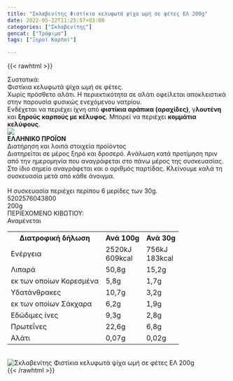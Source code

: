```yaml
---
title: "Σκλαβενίτης Φιστίκια κελυφωτά ψίχα ωμή σε φέτες ΕΛ 200g"
date: 2022-05-22T11:25:57+03:00
categories: ["Σκλαβενίτης"]
gencat: ["Τρόφιμα"]
tags: ["Ξηροί Καρποί"]

---
```

{{< rawhtml >}}

<div class="sload496"><div class="product"><div id="sistatika">Συστατικά:</div><div class="alltext">Φιστίκια κελυφωτά ψίχα ωμή σε φέτες.<br>Χωρίς πρόσθετο αλάτι. Η περιεκτικότητα σε αλάτι οφείλεται αποκλειστικά στην παρουσία φυσικώς ενεχόμενου νατρίου.<br>Ενδέχεται να περιέχει ίχνη από <b>φιστίκια αράπικα (αραχίδες)</b>, γ<b>λουτένη</b> και <b>ξηρούς καρπούς με κέλυφος</b>. Μπορεί να περιέχει <b>κομμάτια κελύφους</b>.</div><div id="flag"><div id="flagimage"><img src="/media/icons/gr.svg"></div><span id="flagtext"><b>ΕΛΛΗΝΙΚΟ ΠΡΟΪΟΝ</b></span></div><div id="loipa">Διατήρηση και λοιπά στοιχεία προϊόντος</div><div class="alltext">Διατηρείται σε μέρος ξηρό και δροσερό. Aνάλωση κατά προτίμηση πριν από την ημερομηνία που αναγράφεται στο πάνω μέρος της συσκευασίας. Στο ίδιο σημείο αναγράφεται και ο αριθμός παρτίδας. Κλείνουμε καλά τη συσκευασία μετά από κάθε άνοιγμα.<br><br>Η συσκευασία περιέχει περίπου 6 μερίδες των 30g.</div><div id="barcode"><div id="barimage1"></div><span id="bartext">5202576043800</span></div><div id="varos"><div id="varosimage1"></div><span id="varostext">200g</span></div><div id="kivotio">ΠΕΡΙΕΧΟΜΕΝΟ ΚΙΒΩΤΙΟΥ:<br>Αναμένεται</div><div class="tabout"><table id="diatable"><tbody><tr><th>Διατροφική δήλωση</th><th>Ανά 100g</th><th>Ανά 30g<br></th></tr><tr><td class="texr2">Ενέργεια</td><td class="texr">2520kJ<br>609kcal</td><td class="texr">756kJ<br>183kcal<br></td></tr><tr><td class="texr2">Λιπαρά</td><td class="texr">50,8g</td><td class="texr">15,2g<br></td></tr><tr><td class="gray">εκ των οποίων Κορεσµένα</td><td class="gray2">5,8g</td><td class="gray2">1,7g<br></td></tr><tr><td class="texr2">Yδατάνθρακες</td><td class="texr">10,7g</td><td class="texr">3,2g<br></td></tr><tr><td class="gray">εκ των οποίων Σάκχαρα</td><td class="gray2">6,2g</td><td class="gray2">1,9g<br></td></tr><tr><td class="texr2">Eδώδιμες ίνες</td><td class="texr">9,3g</td><td class="texr">2,8g<br></td></tr><tr><td class="texr2">Πρωτεΐνες</td><td class="texr">22,6g</td><td class="texr">6,8g<br></td></tr><tr><td class="texr2">Αλάτι</td><td class="texr">0,07g</td><td class="texr">0,02g<br></td></tr></tbody></table></div><br><div class="pimg"><img alt="Σκλαβενίτης Φιστίκια κελυφωτά ψίχα ωμή σε φέτες ΕΛ 200g" title="Σκλαβενίτης Φιστίκια κελυφωτά ψίχα ωμή σε φέτες ΕΛ 200g" src="/media/images/sklavenitis-fistikia-kelyfwta-psixa-wmh-se-fetes-el-200g.jpg"></div></div></div>
{{< /rawhtml >}}


